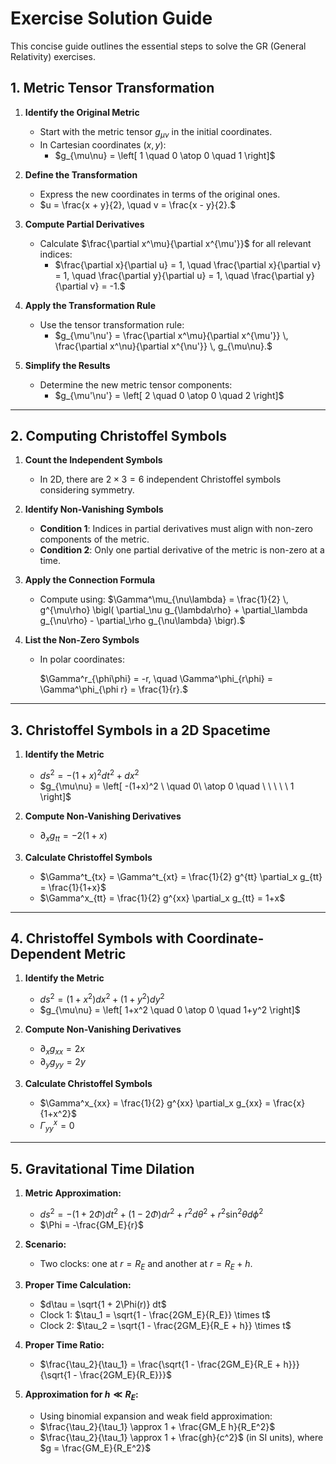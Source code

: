# Exercise Solution Guide

This concise guide outlines the essential steps to solve the GR (General Relativity) exercises.

## 1. Metric Tensor Transformation

1.  **Identify the Original Metric**

    *   Start with the metric tensor $g_{\mu\nu}$ in the initial coordinates.
    *   In Cartesian coordinates $(x, y)$:
        *   $g_{\mu\nu} = \left[ 1 \quad 0 \atop 0 \quad 1 \right]$

2.  **Define the Transformation**

    *   Express the new coordinates in terms of the original ones.
    *   $u = \frac{x + y}{2}, \quad v = \frac{x - y}{2}.$

3.  **Compute Partial Derivatives**

    *   Calculate $\frac{\partial x^\mu}{\partial x^{\mu'}}$ for all relevant indices:
        *   $\frac{\partial x}{\partial u} = 1, \quad
            \frac{\partial x}{\partial v} = 1, \quad
            \frac{\partial y}{\partial u} = 1, \quad
            \frac{\partial y}{\partial v} = -1.$

4.  **Apply the Transformation Rule**

    *   Use the tensor transformation rule:
        *   $g_{\mu'\nu'} = \frac{\partial x^\mu}{\partial x^{\mu'}} \, \frac{\partial x^\nu}{\partial x^{\nu'}} \, g_{\mu\nu}.$

5.  **Simplify the Results**

    *   Determine the new metric tensor components:
        *   $g_{\mu'\nu'} = \left[ 2 \quad 0 \atop 0 \quad 2 \right]$

---

## 2. Computing Christoffel Symbols

1.  **Count the Independent Symbols**

    *   In 2D, there are $2 \times 3 = 6$ independent Christoffel symbols considering symmetry.

2.  **Identify Non-Vanishing Symbols**

    *   **Condition 1**: Indices in partial derivatives must align with non-zero components of the metric.
    *   **Condition 2**: Only one partial derivative of the metric is non-zero at a time.

3.  **Apply the Connection Formula**

    *   Compute using:
        $\Gamma^\mu_{\nu\lambda} = \frac{1}{2} \, g^{\mu\rho}
        \bigl(
        \partial_\nu g_{\lambda\rho} +
        \partial_\lambda g_{\nu\rho} -
        \partial_\rho g_{\nu\lambda}
        \bigr).$

4.  **List the Non-Zero Symbols**

    *   In polar coordinates:

        $\Gamma^r_{\phi\phi} = -r, \quad
        \Gamma^\phi_{r\phi} = \Gamma^\phi_{\phi r} = \frac{1}{r}.$

---

## 3. Christoffel Symbols in a 2D Spacetime

1.  **Identify the Metric**
    *   $ds^2 = -(1+x)^2 dt^2 + dx^2$
    *   $g_{\mu\nu} = \left[ -(1+x)^2 \ \quad 0\ \atop 0 \quad \ \ \ \ \ 1 \right]$

2.  **Compute Non-Vanishing Derivatives**
    *   $\partial_x g_{tt} = -2(1+x)$

3.  **Calculate Christoffel Symbols**
    *   $\Gamma^t_{tx} = \Gamma^t_{xt} = \frac{1}{2} g^{tt} \partial_x g_{tt} = \frac{1}{1+x}$
    *   $\Gamma^x_{tt} = \frac{1}{2} g^{xx} \partial_x g_{tt} = 1+x$

---

## 4. Christoffel Symbols with Coordinate-Dependent Metric

1.  **Identify the Metric**
    *   $ds^2 = (1+x^2)dx^2 + (1+y^2)dy^2$
    *   $g_{\mu\nu} = \left[ 1+x^2 \quad 0 \atop 0 \quad 1+y^2 \right]$

2.  **Compute Non-Vanishing Derivatives**
    *   $\partial_x g_{xx} = 2x$
    *   $\partial_y g_{yy} = 2y$

3.  **Calculate Christoffel Symbols**
    *   $\Gamma^x_{xx} = \frac{1}{2} g^{xx} \partial_x g_{xx} = \frac{x}{1+x^2}$
    *   $\Gamma^x_{yy} = 0$

---

## 5. Gravitational Time Dilation

1.  **Metric Approximation:**
    *   $ds^2 = -\left(1+2\Phi\right)dt^2 + \left(1-2\Phi\right)dr^2 + r^2d\theta^2 + r^2\sin^2\theta d\phi^2$
    *   $\Phi = -\frac{GM_E}{r}$

2.  **Scenario:**
    *   Two clocks: one at $r = R_E$ and another at $r = R_E + h$.

3.  **Proper Time Calculation:**
    *   $d\tau = \sqrt{1 + 2\Phi(r)} dt$
    *   Clock 1: $\tau_1 = \sqrt{1 - \frac{2GM_E}{R_E}} \times t$
    *   Clock 2: $\tau_2 = \sqrt{1 - \frac{2GM_E}{R_E + h}} \times t$

4.  **Proper Time Ratio:**
    *   $\frac{\tau_2}{\tau_1} = \frac{\sqrt{1 - \frac{2GM_E}{R_E + h}}}{\sqrt{1 - \frac{2GM_E}{R_E}}}$

5.  **Approximation for $h \ll R_E$:**
    *   Using binomial expansion and weak field approximation:
    *   $\frac{\tau_2}{\tau_1} \approx 1 + \frac{GM_E h}{R_E^2}$
    *   $\frac{\tau_2}{\tau_1} \approx 1 + \frac{gh}{c^2}$ (in SI units), where $g = \frac{GM_E}{R_E^2}$